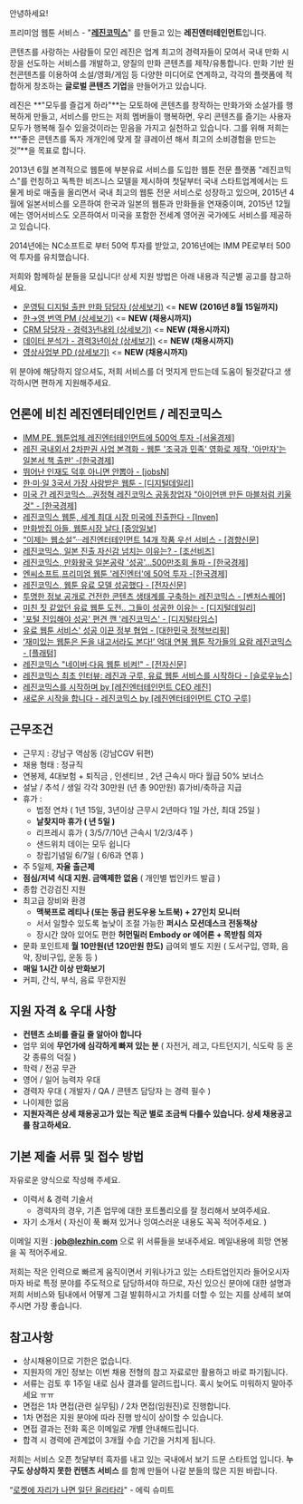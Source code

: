 안녕하세요!

프리미엄 웹툰 서비스 - "**[레진코믹스](http://www.lezhin.com)**" 를 만들고 있는 **레진엔터테인먼트**입니다.

콘텐츠를 사랑하는 사람들이 모인 레진은 업계 최고의 경력자들이 모여서 국내 만화 시장을 선도하는 서비스를 개발하고, 양질의 만화 콘텐츠를 제작/유통합니다. 만화 기반 원천콘텐츠를 이용하여 소설/영화/게임 등 다양한 미디어로 연계하고, 각각의 플랫폼에 적합하게 창조하는 **글로벌 콘텐츠 기업**을 만들어가고 있습니다. 

레진은 **"모두를 즐겁게 하라"**는 모토하에 콘텐츠를 창작하는 만화가와 소설가를 행복하게 만들고, 서비스를 만드는 저희 멤버들이 행복하면, 우리 콘텐츠를 즐기는 사용자 모두가 행복해 질수 있을것이라는 믿음을 가지고 실천하고 있습니다. 그를 위해 저희는 **“좋은 콘텐츠를 독자 개개인에 맞게 잘 큐레이션 해서 최고의 소비경험을 만드는 것”**을 목표로 합니다.

2013년 6월 본격적으로 웹툰에 부분유료 서비스를 도입한 웹툰 전문 플랫폼 "레진코믹스"를 런칭하고 독특한 비즈니스 모델을 제시하여 첫달부터 국내 스타트업계에서는 드물게 바로 매출을 올리면서 국내 최고의 웹툰 전문 서비스로 성장하고 있으며, 2015년 4월에 일본서비스를 오픈하여 한국과 일본의 웹툰과 만화들을 연재중이며, 2015년 12월에는 영어서비스도 오픈하여서 미국을 포함한 전세계 영어권 국가에도 서비스를 제공하고 있습니다. 

2014년에는 NC소프트로 부터 50억 투자를 받았고, 2016년에는 IMM PE로부터 500억 투자를 유치했습니다.

저희와 함께하실 분들을 모십니다! 상세 지원 방법은 아래 내용과 직군별 공고를 참고하세요.

 - [운영팀 디지털 출판 만화 담당자 (상세보기)](comic_inbound.md) <= **NEW (2016년 8월 15일까지)**
 - [한→영 번역 PM (상세보기)](translator_pm.md) <= **NEW (채용시까지)**
 - [CRM 담당자 - 경력3년내외 (상세보기)](crm_specialist.md) <= **NEW (채용시까지)**
 - [데이터 분석가 - 경력3년이상 (상세보기)](data_analyst.md) <= **NEW (채용시까지)**
 - [영상사업부 PD (상세보기)](media_pd.md) <= **NEW  (채용시까지)**


위 분야에 해당하지 않으셔도, 저희 서비스를 더 멋지게 만드는데 도움이 될것같다고 생각하시면 편하게 지원해주세요.

## 언론에 비친 레진엔터테인먼트 / 레진코믹스

- [IMM PE, 웹툰업체 레진엔터테인먼트에 500억 투자 -[서울경제]](http://news.naver.com/main/read.nhn?mode=LSD&mid=sec&sid1=101&oid=011&aid=0002845393)
- [레진 국내외서 2차판권 사업 본격화 - 웹툰 '조국과 민족' 영화로 제작, '아만자'는 일본서 책 출판' -[한국경제]](http://www.hankyung.com/news/app/newsview.php?aid=201606206555v)
- [뛰어난 인재도 덕후 아니면 안뽑아 - [jobsN]](http://blog.naver.com/jobarajob/220692082698)
- [한·미·일 3국서 가장 사랑받은 웹툰 - [디지털데일리]](http://www.ddaily.co.kr/news/article.html?no=141304)
- [미국 간 레진코믹스…권정혁 레진코믹스 공동창업자 "아이언맨 만든 마블처럼 키울 것" - [한국경제]](http://www.hankyung.com/news/app/newsview.php?aid=2016012093951)
- [레진코믹스 웹툰, 세계 최대 시장 미국에 진출한다 - [Inven] ](http://sports.news.naver.com/esports/news/read.nhn?oid=442&aid=0000029074)
- [만화방집 아들, 웹툰시장 날다  [중앙일보]](http://news.naver.com/main/read.nhn?mode=LSD&mid=sec&sid1=105&oid=025&aid=0002550711)
- [“이제는 웹소설”···레진엔터테인먼트 14개 작품 우선 서비스 - [경향신문]](http://news.naver.com/main/read.nhn?mode=LSD&mid=sec&sid1=105&oid=032&aid=0002631827)
- [레진코믹스, 일본 진출 자신감 넘치는 이유는? - [조선비즈]](http://it.chosun.com/news/article.html?no=2806973)
- [레진코믹스, 만화왕국 일본공략 '성공'…500만조회 돌파 - [한국경제]](http://news.naver.com/main/read.nhn?mode=LSD&mid=sec&sid1=105&oid=015&aid=0003380384)
- [엔씨소프트,프리미엄 웹툰 '레진엔터'에 50억 투자 -[한국경제]](http://www.hankyung.com/news/app/newsview.php?aid=201404163683g)
- [레진코믹스, 웹툰 유료 모델 성공했다 - [전자신문]](http://www.etnews.com/20140321000104)
- [투명한 정보 공개로 건전한 콘텐츠 생태계를 구축하는 레진코믹스 - [벤처스퀘어] ](http://www.venturesquare.net/528778)
- [미친 짓 같았던 유료 웹툰 도전.. 그들이 성공한 이유는 - [디지털데일리] ](http://www.ddaily.co.kr/news/article.html?no=112732)
- ['포털 진입해야 성공' 편견 깬 '레진코믹스' - [디지털타임스]](http://www.dt.co.kr/contents.html?article_no=2013123002012069607027&naver=stand)
- [유료 웹툰 서비스' 성공 이끈 정부 협업 - [대한민국 정책브리핑] ](http://www.korea.kr/policy/cultureView.do?newsId=148770632&call_from=naver_news)
- [‘재미있는 웹툰은 돈을 내고서라도 본다!’ 억대 연봉 웹툰 작가들의 요람 레진코믹스 - [플래텀] ](http://platum.kr/archives/15110)
- [레진코믹스 "네이버·다음 웹툰 비켜!" - [전자신문] ](http://www.etnews.com/news/contents/contents/2814626_1487.html)
- [레진코믹스 최초 인터뷰: 레진과 구루, 유료 웹툰 서비스를 시작하다 - [슬로우뉴스] ](http://slownews.kr/11108)
- [레진코믹스를 시작하며 by [레진엔터테인먼트 CEO 레진] ](http://lezhin.tistory.com/1072)
- [새로운 시작을 합니다 - 레진코믹스 by [레진엔터테인먼트 CTO 구루] ](http://xguru.net/1362)




## 근무조건

- 근무지 : 강남구 역삼동 (강남CGV 뒤편)
- 채용 형태 : 정규직
- 연봉제, 4대보험 + 퇴직금 , 인센티브 , 2년 근속시 마다 월급 50% 보너스
- 설날 / 추석 / 생일 각각 30만원 (년 총 90만원) 휴가비/축하금 지급
- 휴가 :
  - 법정 연차 ( 1년 15일, 3년이상 근무시 2년마다 1일 가산, 최대 25일 )
  - **날찾지마 휴가 ( 년 5일 )**
  - 리프레시 휴가 ( 3/5/7/10년 근속시 1/2/3/4주 )
  - 샌드위치 데이는 모두 쉽니다
  - 창립기념일 6/7일 ( 6/6과 연휴 )
- 주 5일제, **자율 출근제**
- **점심/저녁 식대 지원. 금액제한 없음** ( 개인별 법인카드 발급 )
- 종합 건강검진 지원
- 최고급 장비와 환경
  - **맥북프로 레티나 (또는 동급 윈도우용 노트북) + 27인치 모니터**
  - 서서 일할수 있도록 높낮이 조절 가능한 **퍼시스 모션데스크 전동책상**
  - 장시간 앉아 있어도 편한 **허먼밀러 Embody or 에어론 + 목받침 의자**
- 문화 포인트제 **월 10만원(년 120만원 한도)** 급여외 별도 지원 ( 도서구입, 영화, 음악, 장비구입, 운동 등 )
- **매일 1시간 이상 만화보기**
- 커피, 간식, 부식, 음료 무한지원

## 지원 자격 & 우대 사항

- **컨텐츠 소비를 즐길 줄 알아야 합니다**
- 업무 외에 **무언가에 심각하게 빠져 있는 분** ( 자전거, 레고, 다트던지기, 식도락 등 온갖 종류의 덕질 )
- 학력 / 전공 무관
- 영어 / 일어 능력자 우대
- 경력자 우대 ( 개발자 / QA / 콘텐츠 담당자 는 경력 필수 )
- 나이제한 없음
- **지원자격은 상세 채용공고가 있는 직군 별로 조금씩 다를수 있습니다. 상세 채용공고를 참고하세요.**

## 기본 제출 서류 및 접수 방법

자유로운 양식으로 작성해 주세요.

- 이력서 & 경력 기술서
	* 경력자의 경우, 기존 업무에 대한 포트폴리오를 잘 정리해서 보여주세요.
- 자기 소개서 ( 자신이 푹 빠져 있거나 잉여스러운 내용도 꼭꼭 적어주세요. )

이메일 지원 : **job@lezhin.com** 으로 위 서류들을 보내주세요. 메일내용에 희망 연봉을 꼭 적어주세요.

저희는 작은 인력으로 빠르게 움직이면서 키워나가고 있는 스타트업인지라 들어오시자 마자 바로 특정 분야를 주도적으로 담당하셔야 하므로, 자신 있으신 분야에 대한 설명과 저희 서비스와 팀내에서 어떻게 그걸 발휘하시고 가치를 더할 수 있는 지를 상세히 보여주시면 가장 좋습니다.

## 참고사항

- 상시채용이므로 기한은 없습니다.
- 지원자의 개인 정보는 이번 채용 전형의 참고 자료로만 활용하고 바로 파기됩니다.
- 서류는 검토 후 1주일 내로 심사 결과를 알려드립니다. 혹시 늦어도 미워하지 말아주세요 ㅠㅠ
- 면접은 1차 면접(관련 실무팀) / 2차 면접(임원진)로 진행합니다.
- 1차 면접은 지원 분야에 따라 진행 방식이 상이할 수 있습니다.
- 면접 결과는 전화 혹은 이메일로 개별 안내해드립니다.
- 합격 시 경력에 관계없이 3개월 수습 기간을 거치게 됩니다.

저희는 서비스 오픈 첫달부터 흑자를 내고 있는 국내에서 보기 드문 스타트업 입니다.
**누구도 상상하지 못한 컨텐츠 서비스** 를 함께 만들어 나갈 분들의 많은 지원 바랍니다.

“[로켓에 자리가 나면 일단 올라타라](http://estima.wordpress.com/2012/05/28/sheryl/)" - 에릭 슈미트
